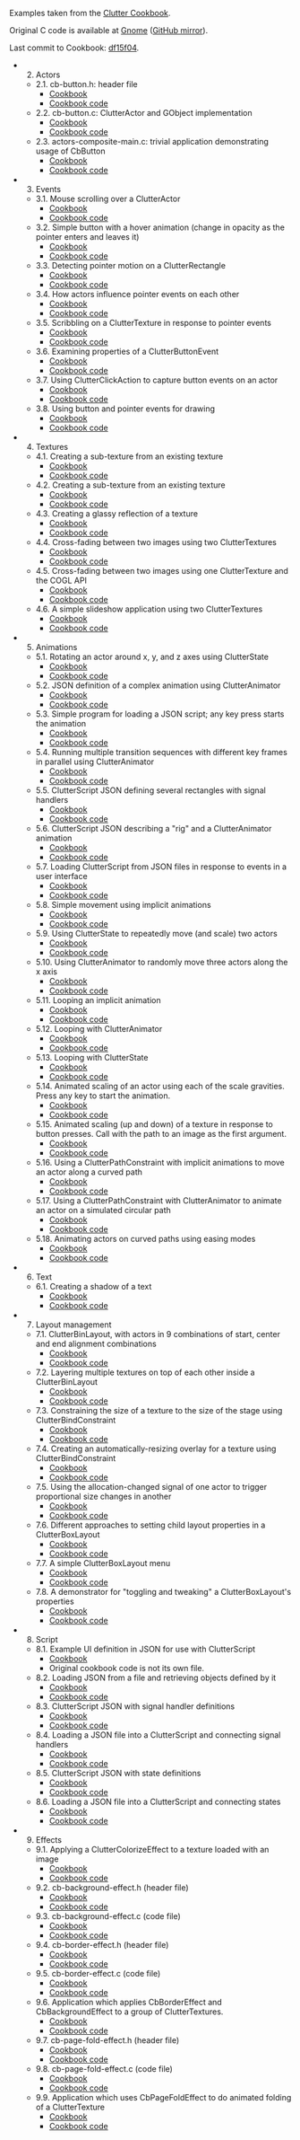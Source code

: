 Examples taken from the [Clutter Cookbook](https://developer.gnome.org/clutter-cookbook/stable/).

Original C code is available at [Gnome](https://git.gnome.org/browse/clutter/tree/doc/cookbook/examples)
([GitHub mirror](https://github.com/GNOME/clutter/tree/master/doc/cookbook/examples)).

Last commit to Cookbook: [df15f04](https://github.com/GNOME/clutter/commit/df15f04fc0474be09e6839618c598d43aee920e5).


- 2. Actors
  - 2.1. cb-button.h: header file
    - [Cookbook](https://developer.gnome.org/clutter-cookbook/stable/actors-composite.html#actors-composite-cb-button-h)
    - [Cookbook code](https://github.com/GNOME/clutter/blob/master/doc/cookbook/examples/cb-button.h)
  - 2.2. cb-button.c: ClutterActor and GObject implementation
    - [Cookbook](https://developer.gnome.org/clutter-cookbook/stable/actors-composite.html#actors-composite-cb-button-c)
    - [Cookbook code](https://github.com/GNOME/clutter/blob/master/doc/cookbook/examples/cb-button.c)
  - 2.3. actors-composite-main.c: trivial application demonstrating usage of CbButton
    - [Cookbook](https://developer.gnome.org/clutter-cookbook/stable/actors-composite.html#actors-composite-actors-composite-main-c)
    - [Cookbook code](https://github.com/GNOME/clutter/blob/master/doc/cookbook/examples/actors-composite-main.c)
- 3. Events
  - 3.1. Mouse scrolling over a ClutterActor
    - [Cookbook](https://developer.gnome.org/clutter-cookbook/stable/events-mouse-scroll.html#events-mouse-scroll-example)
    - [Cookbook code](examples/events-mouse-scroll.c)
  - 3.2. Simple button with a hover animation (change in opacity as the pointer enters and leaves it)
    - [Cookbook](https://developer.gnome.org/clutter-cookbook/stable/events-pointer-motion.html#events-pointer-motion-example-1)
    - [Cookbook code](https://github.com/GNOME/clutter/blob/master/doc/cookbook/examples/events-pointer-motion-crossing.c)
  - 3.3. Detecting pointer motion on a ClutterRectangle
    - [Cookbook](https://developer.gnome.org/clutter-cookbook/stable/events-pointer-motion.html#events-pointer-motion-example-2)
    - [Cookbook code](https://github.com/GNOME/clutter/blob/master/doc/cookbook/examples/events-pointer-motion.c)
  - 3.4. How actors influence pointer events on each other
    - [Cookbook](https://developer.gnome.org/clutter-cookbook/stable/events-pointer-motion.html#events-pointer-motion-example-3)
    - [Cookbook code](https://github.com/GNOME/clutter/blob/master/doc/cookbook/examples/events-pointer-motion-stacked.c)
  - 3.5. Scribbling on a ClutterTexture in response to pointer events
    - [Cookbook](https://developer.gnome.org/clutter-cookbook/stable/events-pointer-motion.html#events-pointer-motion-example-4)
    - [Cookbook code](https://github.com/GNOME/clutter/blob/master/doc/cookbook/examples/events-pointer-motion-scribbler.c)
  - 3.6. Examining properties of a ClutterButtonEvent
    - [Cookbook](https://developer.gnome.org/clutter-cookbook/stable/events-buttons.html#events-buttons-example-1)
    - [Cookbook code](https://github.com/GNOME/clutter/blob/master/doc/cookbook/examples/events-buttons.c)
  - 3.7. Using ClutterClickAction to capture button events on an actor
    - [Cookbook](https://developer.gnome.org/clutter-cookbook/stable/events-buttons.html#events-buttons-example-2)
    - [Cookbook code](https://github.com/GNOME/clutter/blob/master/doc/cookbook/examples/events-buttons-click.c)
  - 3.8. Using button and pointer events for drawing
    - [Cookbook](https://developer.gnome.org/clutter-cookbook/stable/events-buttons.html#events-buttons-example-3)
    - [Cookbook code](https://github.com/GNOME/clutter/blob/master/doc/cookbook/examples/events-buttons-lasso.c)
- 4. Textures
  - 4.1. Creating a sub-texture from an existing texture
    - [Cookbook](https://developer.gnome.org/clutter-cookbook/stable/textures-sub-textures.html#textures-sub-texture)
    - [Cookbook code](https://github.com/GNOME/clutter/blob/master/doc/cookbook/examples/textures-sub-texture.c)
  - 4.2. Creating a sub-texture from an existing texture
    - [Cookbook](https://developer.gnome.org/clutter-cookbook/stable/textures-sub-textures.html#textures-split-go)
    - [Cookbook code](https://github.com/GNOME/clutter/blob/master/doc/cookbook/examples/textures-split-go.c)
  - 4.3. Creating a glassy reflection of a texture
    - [Cookbook](https://developer.gnome.org/clutter-cookbook/stable/textures-reflection.html#textures-reflection-example)
    - [Cookbook code](https://github.com/GNOME/clutter/blob/master/doc/cookbook/examples/textures-reflection.c)
  - 4.4. Cross-fading between two images using two ClutterTextures
    - [Cookbook](https://developer.gnome.org/clutter-cookbook/stable/textures-crossfade.html#textures-crossfade-example-1)
    - [Cookbook code](https://github.com/GNOME/clutter/blob/master/doc/cookbook/examples/textures-crossfade.c)
  - 4.5. Cross-fading between two images using one ClutterTexture and the COGL API
    - [Cookbook](https://developer.gnome.org/clutter-cookbook/stable/textures-crossfade.html#textures-crossfade-example-2)
    - [Cookbook code](https://github.com/GNOME/clutter/blob/master/doc/cookbook/examples/textures-crossfade-cogl.c)
  - 4.6. A simple slideshow application using two ClutterTextures
    - [Cookbook](https://developer.gnome.org/clutter-cookbook/stable/textures-crossfade.html#textures-crossfade-example-3)
    - [Cookbook code](https://github.com/GNOME/clutter/blob/master/doc/cookbook/examples/textures-crossfade-slideshow.c)
- 5. Animations
  - 5.1. Rotating an actor around x, y, and z axes using ClutterState
    - [Cookbook](https://developer.gnome.org/clutter-cookbook/stable/animations-rotating.html#animations-rotating-example)
    - [Cookbook code](https://github.com/GNOME/clutter/blob/master/doc/cookbook/examples/animations-rotating.c)
  - 5.2. JSON definition of a complex animation using ClutterAnimator
    - [Cookbook](https://developer.gnome.org/clutter-cookbook/stable/animations-complex.html#animations-complex-example-1)
    - [Cookbook code](https://github.com/GNOME/clutter/blob/master/doc/cookbook/examples/animations-complex.json)
  - 5.3. Simple program for loading a JSON script; any key press starts the animation
    - [Cookbook](https://developer.gnome.org/clutter-cookbook/stable/animations-complex.html#animations-complex-example-2)
    - [Cookbook code](https://github.com/GNOME/clutter/blob/master/doc/cookbook/examples/animations-complex.c)
  - 5.4. Running multiple transition sequences with different key frames in parallel using ClutterAnimator
    - [Cookbook](https://developer.gnome.org/clutter-cookbook/stable/animations-complex.html#animations-complex-example-3)
    - [Cookbook code](https://github.com/GNOME/clutter/blob/master/doc/cookbook/examples/animations-complex-overlapping.json)
  - 5.5. ClutterScript JSON defining several rectangles with signal handlers
    - [Cookbook](https://developer.gnome.org/clutter-cookbook/stable/animations-reuse.html#animations-reuse-example-1)
    - [Cookbook code](https://github.com/GNOME/clutter/blob/master/doc/cookbook/examples/animations-reuse-ui.json)
  - 5.6. ClutterScript JSON describing a "rig" and a ClutterAnimator animation
    - [Cookbook](https://developer.gnome.org/clutter-cookbook/stable/animations-reuse.html#animations-reuse-example-2)
    - [Cookbook code](https://github.com/GNOME/clutter/blob/master/doc/cookbook/examples/animations-reuse-animation.json)
  - 5.7. Loading ClutterScript from JSON files in response to events in a user interface
    - [Cookbook](https://developer.gnome.org/clutter-cookbook/stable/animations-reuse.html#animations-reuse-example-3)
    - [Cookbook code](https://github.com/GNOME/clutter/blob/master/doc/cookbook/examples/animations-reuse.c)
  - 5.8. Simple movement using implicit animations
    - [Cookbook](https://developer.gnome.org/clutter-cookbook/stable/animations-moving.html#animations-moving-example-1)
    - [Cookbook code](https://github.com/GNOME/clutter/blob/master/doc/cookbook/examples/animations-moving-implicit.c)
  - 5.9. Using ClutterState to repeatedly move (and scale) two actors
    - [Cookbook](https://developer.gnome.org/clutter-cookbook/stable/animations-moving.html#animations-moving-example-2)
    - [Cookbook code](https://github.com/GNOME/clutter/blob/master/doc/cookbook/examples/animations-moving-state.c)
  - 5.10. Using ClutterAnimator to randomly move three actors along the x axis
    - [Cookbook](https://developer.gnome.org/clutter-cookbook/stable/animations-moving.html#animations-moving-example-3)
    - [Cookbook code](https://github.com/GNOME/clutter/blob/master/doc/cookbook/examples/animations-moving-animator.c)
  - 5.11. Looping an implicit animation
    - [Cookbook](https://developer.gnome.org/clutter-cookbook/stable/animations-looping.html#animations-looping-example-1)
    - [Cookbook code](https://github.com/GNOME/clutter/blob/master/doc/cookbook/examples/animations-looping-implicit.c)
  - 5.12. Looping with ClutterAnimator
    - [Cookbook](https://developer.gnome.org/clutter-cookbook/stable/animations-looping.html#animations-looping-example-2)
    - [Cookbook code](https://github.com/GNOME/clutter/blob/master/doc/cookbook/examples/animations-looping-animator.c)
  - 5.13. Looping with ClutterState
    - [Cookbook](https://developer.gnome.org/clutter-cookbook/stable/animations-looping.html#animations-looping-example-3)
    - [Cookbook code](https://github.com/GNOME/clutter/blob/master/doc/cookbook/examples/animations-looping-state.c)
  - 5.14. Animated scaling of an actor using each of the scale gravities. Press any key to start the animation.
    - [Cookbook](https://developer.gnome.org/clutter-cookbook/stable/animations-scaling.html#animations-scaling-example-1)
    - [Cookbook code](https://github.com/GNOME/clutter/blob/master/doc/cookbook/examples/animations-scaling.c)
  - 5.15. Animated scaling (up and down) of a texture in response to button presses. Call with the path to an image as the first argument.
    - [Cookbook](https://developer.gnome.org/clutter-cookbook/stable/animations-scaling.html#animations-scaling-example-2)
    - [Cookbook code](https://github.com/GNOME/clutter/blob/master/doc/cookbook/examples/animations-scaling-zoom.c)
  - 5.16. Using a ClutterPathConstraint with implicit animations to move an actor along a curved path
    - [Cookbook](https://developer.gnome.org/clutter-cookbook/stable/animations-path.html#animations-path-example-1)
    - [Cookbook code](https://github.com/GNOME/clutter/blob/master/doc/cookbook/examples/animations-path.c)
  - 5.17. Using a ClutterPathConstraint with ClutterAnimator to animate an actor on a simulated circular path
    - [Cookbook](https://developer.gnome.org/clutter-cookbook/stable/animations-path.html#animations-path-example-2)
    - [Cookbook code](https://github.com/GNOME/clutter/blob/master/doc/cookbook/examples/animations-path-circle.c)
  - 5.18. Animating actors on curved paths using easing modes
    - [Cookbook](https://developer.gnome.org/clutter-cookbook/stable/animations-path.html#animations-path-example-3)
    - [Cookbook code](https://github.com/GNOME/clutter/blob/master/doc/cookbook/examples/animations-path-easing.c)
- 6. Text
  - 6.1. Creating a shadow of a text
    - [Cookbook](https://developer.gnome.org/clutter-cookbook/stable/text-shadow.html#text-shadow-example)
    - [Cookbook code](https://github.com/GNOME/clutter/blob/master/doc/cookbook/examples/text-shadow.c)
- 7. Layout management
  - 7.1. ClutterBinLayout, with actors in 9 combinations of start, center and end alignment combinations
    - [Cookbook](https://developer.gnome.org/clutter-cookbook/stable/layouts-stacking.html#layouts-stacking-example-1)
    - [Cookbook code](https://github.com/GNOME/clutter/blob/master/doc/cookbook/examples/layouts-stacking-diff-sized-actors.c)
  - 7.2. Layering multiple textures on top of each other inside a ClutterBinLayout
    - [Cookbook](https://developer.gnome.org/clutter-cookbook/stable/layouts-stacking.html#layouts-stacking-example-2)
    - [Cookbook code](https://github.com/GNOME/clutter/blob/master/doc/cookbook/examples/layouts-stacking.c)
  - 7.3. Constraining the size of a texture to the size of the stage using ClutterBindConstraint
    - [Cookbook](https://developer.gnome.org/clutter-cookbook/stable/layouts-bind-constraint.html#layouts-bind-constraint-example-1)
    - [Cookbook code](https://github.com/GNOME/clutter/blob/master/doc/cookbook/examples/layouts-bind-constraint-stage.c)
  - 7.4. Creating an automatically-resizing overlay for a texture using ClutterBindConstraint
    - [Cookbook](https://developer.gnome.org/clutter-cookbook/stable/layouts-bind-constraint.html#layouts-bind-constraint-example-2)
    - [Cookbook code](https://github.com/GNOME/clutter/blob/master/doc/cookbook/examples/layouts-bind-constraint-overlay.c)
  - 7.5. Using the allocation-changed signal of one actor to trigger proportional size changes in another
    - [Cookbook](https://developer.gnome.org/clutter-cookbook/stable/layouts-bind-constraint.html#layouts-bind-constraint-example-3)
    - [Cookbook code](https://github.com/GNOME/clutter/blob/master/doc/cookbook/examples/layouts-bind-constraint-allocation.c)
  - 7.6. Different approaches to setting child layout properties in a ClutterBoxLayout
    - [Cookbook](https://developer.gnome.org/clutter-cookbook/stable/layouts-box.html#layouts-box-example-1)
    - [Cookbook code](https://github.com/GNOME/clutter/blob/master/doc/cookbook/examples/layouts-box.c)
  - 7.7. A simple ClutterBoxLayout menu
    - [Cookbook](https://developer.gnome.org/clutter-cookbook/stable/layouts-box.html#layouts-box-example-2)
    - [Cookbook code](https://github.com/GNOME/clutter/blob/master/doc/cookbook/examples/layouts-box-menu.c)
  - 7.8. A demonstrator for "toggling and tweaking" a ClutterBoxLayout's properties
    - [Cookbook](https://developer.gnome.org/clutter-cookbook/stable/layouts-box.html#layouts-box-example-3)
    - [Cookbook code](https://github.com/GNOME/clutter/blob/master/doc/cookbook/examples/layouts-box-property-effects.c)
- 8. Script
  - 8.1. Example UI definition in JSON for use with ClutterScript
    - [Cookbook](https://developer.gnome.org/clutter-cookbook/stable/script.html#idm47790507900720)
    - Original cookbook code is not its own file.
  - 8.2. Loading JSON from a file and retrieving objects defined by it
    - [Cookbook](https://developer.gnome.org/clutter-cookbook/stable/script-ui.html#idm47790505865312)
    - [Cookbook code](https://github.com/GNOME/clutter/blob/master/doc/cookbook/examples/script-ui.c)
  - 8.3. ClutterScript JSON with signal handler definitions
    - [Cookbook](https://developer.gnome.org/clutter-cookbook/stable/script-signals.html#script-signals-examples-1)
    - [Cookbook code](https://github.com/GNOME/clutter/blob/master/doc/cookbook/examples/script-signals.json)
  - 8.4. Loading a JSON file into a ClutterScript and connecting signal handlers
    - [Cookbook](https://developer.gnome.org/clutter-cookbook/stable/script-signals.html#script-signals-examples-2)
    - [Cookbook code](https://github.com/GNOME/clutter/blob/master/doc/cookbook/examples/script-signals.c)
  - 8.5. ClutterScript JSON with state definitions
    - [Cookbook](https://developer.gnome.org/clutter-cookbook/stable/script-state.html#script-states-example-1)
    - [Cookbook code](https://github.com/GNOME/clutter/blob/master/doc/cookbook/examples/script-states.json)
  - 8.6. Loading a JSON file into a ClutterScript and connecting states
    - [Cookbook](https://developer.gnome.org/clutter-cookbook/stable/script-state.html#script-states-examples-2)
    - [Cookbook code](https://github.com/GNOME/clutter/blob/master/doc/cookbook/examples/script-states.c)
- 9. Effects
  - 9.1. Applying a ClutterColorizeEffect to a texture loaded with an image
    - [Cookbook](https://developer.gnome.org/clutter-cookbook/stable/effects.html#effects-introduction-example-1)
    - [Cookbook code](https://github.com/GNOME/clutter/blob/master/doc/cookbook/examples/effects-built-in.c)
  - 9.2. cb-background-effect.h (header file)
    - [Cookbook](https://developer.gnome.org/clutter-cookbook/stable/effects-basic.html#effects-basic-example-1)
    - [Cookbook code](https://github.com/GNOME/clutter/blob/master/doc/cookbook/examples/cb-background-effect.h)
  - 9.3. cb-background-effect.c (code file)
    - [Cookbook](https://developer.gnome.org/clutter-cookbook/stable/effects-basic.html#effects-basic-example-2)
    - [Cookbook code](https://github.com/GNOME/clutter/blob/master/doc/cookbook/examples/cb-background-effect.c)
  - 9.4. cb-border-effect.h (header file)
    - [Cookbook](https://developer.gnome.org/clutter-cookbook/stable/effects-basic.html#effects-basic-example-3)
    - [Cookbook code](https://github.com/GNOME/clutter/blob/master/doc/cookbook/examples/cb-border-effect.h)
  - 9.5. cb-border-effect.c (code file)
    - [Cookbook](https://developer.gnome.org/clutter-cookbook/stable/effects-basic.html#effects-basic-example-4)
    - [Cookbook code](https://github.com/GNOME/clutter/blob/master/doc/cookbook/examples/cb-border-effect.c)
  - 9.6. Application which applies CbBorderEffect and CbBackgroundEffect to a group of ClutterTextures.
    - [Cookbook](https://developer.gnome.org/clutter-cookbook/stable/effects-basic.html#effects-basic-example-5)
    - [Cookbook code](https://github.com/GNOME/clutter/blob/master/doc/cookbook/examples/effects-basic.c)
  - 9.7. cb-page-fold-effect.h (header file)
    - [Cookbook](https://developer.gnome.org/clutter-cookbook/stable/effects-custom-deform.html#effects-custom-deform-example-1)
    - [Cookbook code](https://github.com/GNOME/clutter/blob/master/doc/cookbook/examples/cb-page-fold-effect.h)
  - 9.8. cb-page-fold-effect.c (code file)
    - [Cookbook](https://developer.gnome.org/clutter-cookbook/stable/effects-custom-deform.html#effects-custom-deform-example-2)
    - [Cookbook code](https://github.com/GNOME/clutter/blob/master/doc/cookbook/examples/cb-page-fold-effect.c)
  - 9.9. Application which uses CbPageFoldEffect to do animated folding of a ClutterTexture
    - [Cookbook](https://developer.gnome.org/clutter-cookbook/stable/effects-custom-deform.html#effects-custom-deform-example-3)
    - [Cookbook code](https://github.com/GNOME/clutter/blob/master/doc/cookbook/examples/effects-custom-deform.c)
